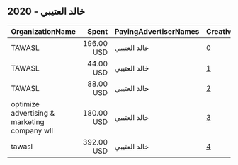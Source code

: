 ## 2020 - خالد العتيبي 
|OrganizationName|Spent|PayingAdvertiserNames|CreativeUrls|Impressions|Genders|AgeBrackets|CountryCodes|BillingAddresses|CandidateBallotInformation|
|:---|---:|:---|:---|---:|:---|:---|:---|:---|:---|
|TAWASL|196.00 USD|خالد العتيبي|[0](https://www.snap.com/political-ads/asset/0dd4025d74a29ee78089bf8ae58b713f27c07ad7db823a8281cf18e5dfa1c32f?mediaType=mp4)|22,446||21+|kuwait|"ADAN,ADAN,66985,KW"||
|TAWASL|44.00 USD|خالد العتيبي|[1](https://www.snap.com/political-ads/asset/558c17a2e67a74e57e5a7d5d446d6b1e6824506cbce182e84dd67eae8be0b9ba?mediaType=mp4)|33,331||21+|kuwait|"ADAN,ADAN,66985,KW"||
|TAWASL|88.00 USD|خالد العتيبي|[2](https://www.snap.com/political-ads/asset/1d82a685e5b4ecd319e97da86369cbb9379b337f502e8f91320dcd50846bfebd?mediaType=mp4)|10,398||21+|kuwait|"ADAN,ADAN,66985,KW"||
|optimize advertising & marketing company wll|180.00 USD|خالد العتيبي|[3](https://www.snap.com/political-ads/asset/24dc8b4a11e2cc60021321e5e9f32e066cbb04e05be4ad8792a5ecf6dff13477?mediaType=png)|126,266||21+|kuwait|"jaber almubarak st, behbehani complex, m floor, office 56,KUWAIT CITY,13046,KW"||
|tawasl|392.00 USD|خالد العتيبي|[4](https://www.snap.com/political-ads/asset/eb217136f15ca2eb195a3d07d33460fbde2c1bd0f6a8b74e559ced11e33096fd?mediaType=mp4)|256,400||21+|kuwait|KW||
